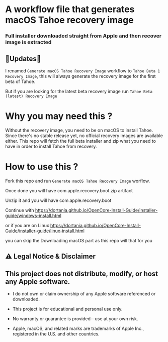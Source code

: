 # A workflow file that generates macOS Tahoe recovery image

### Full installer downloaded straight from Apple and then recover image is extracted

## 🚨Updates🚨

I renamed `Generate macOS Tahoe Recovery Image` workflow to `Tahoe Beta 1 Recovery Image`, this will always generate the recovery image for the first beta of Tahoe.

But if you are looking for the latest beta recovery image run `Tahoe Beta (latest) Recovery Image`

# Why you may need this ?

Without the recovery image, you need to be on macOS to install Tahoe. Since there's no stable release yet, no official recovery images are available either.
This repo will fetch the full beta installer and zip what you need to have in order to install Tahoe from recovery.

# How to use this ?

Fork this repo and run `Generate macOS Tahoe Recovery Image` worflow.

Once done you will have com.apple.recovery.boot.zip artifact

Unzip it and you will have com.apple.recovery.boot

Continue with https://dortania.github.io/OpenCore-Install-Guide/installer-guide/windows-install.html

or if you are on Linux https://dortania.github.io/OpenCore-Install-Guide/installer-guide/linux-install.html

you can skip the Downloading macOS part as this repo will that for you

## ⚠️ Legal Notice & Disclaimer

## This project does not distribute, modify, or host any Apple software.

- I do not own or claim ownership of any Apple software referenced or downloaded.

- This project is for educational and personal use only.

- No warranty or guarantee is provided—use at your own risk.

- Apple, macOS, and related marks are trademarks of Apple Inc., registered in the U.S. and other countries.
